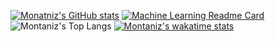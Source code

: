 [![Monatniz's GitHub stats](https://github-readme-stats.vercel.app/api?username=montanizstills&count_private=true&show_icons=true&theme=tokyonight)](https://github.com/montanizstills/)
[![Machine Learning Readme Card](https://github-readme-stats.vercel.app/api/pin/?username=montanizstills&repo=machine-learning-demo)](https://github.com/montanizstills/machine-learning-demo)
![Montaniz's Top Langs](https://github-readme-stats.vercel.app/api/top-langs/?username=montanizstills&layout=compact)
[![Montaniz's wakatime stats](https://github-readme-stats.vercel.app/api/wakatime?username=montanizstills)](https://github.com/anuraghazra/github-readme-stats)
